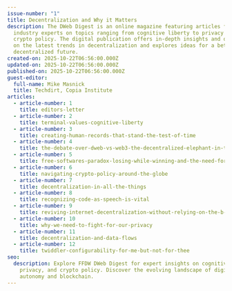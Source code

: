 ```yaml
---
issue-number: "1"
title: Decentralization and Why it Matters
description: The DWeb Digest is an online magazine featuring articles from
  industry experts on topics ranging from cognitive liberty to privacy and
  crypto policy. The digital publication offers in-depth insights and opinions
  on the latest trends in decentralization and explores ideas for a better, more
  decentralized future.
created-on: 2025-10-22T06:56:00.000Z
updated-on: 2025-10-22T06:56:00.000Z
published-on: 2025-10-22T06:56:00.000Z
guest-editor:
  full-name: Mike Masnick
  title: Techdirt, Copia Institute
articles:
  - article-number: 1
    title: editors-letter
  - article-number: 2
    title: terminal-values-cognitive-liberty
  - article-number: 3
    title: creating-human-records-that-stand-the-test-of-time
  - article-number: 4
    title: the-debate-over-dweb-vs-web3-the-decentralized-elephant-in-the-room
  - article-number: 5
    title: free-softwares-paradox-losing-while-winning-and-the-need-for-decentralization
  - article-number: 6
    title: navigating-crypto-policy-around-the-globe
  - article-number: 7
    title: decentralization-in-all-the-things
  - article-number: 8
    title: recognizing-code-as-speech-is-vital
  - article-number: 9
    title: reviving-internet-decentralization-without-relying-on-the-b-word
  - article-number: 10
    title: why-we-need-to-fight-for-our-privacy
  - article-number: 11
    title: decentralization-and-data-flows
  - article-number: 12
    title: twiddler-configurability-for-me-but-not-for-thee
seo:
  description: Explore FFDW DWeb Digest for expert insights on cognitive liberty,
    privacy, and crypto policy. Discover the evolving landscape of digital
    autonomy and blockchain.
---
```

